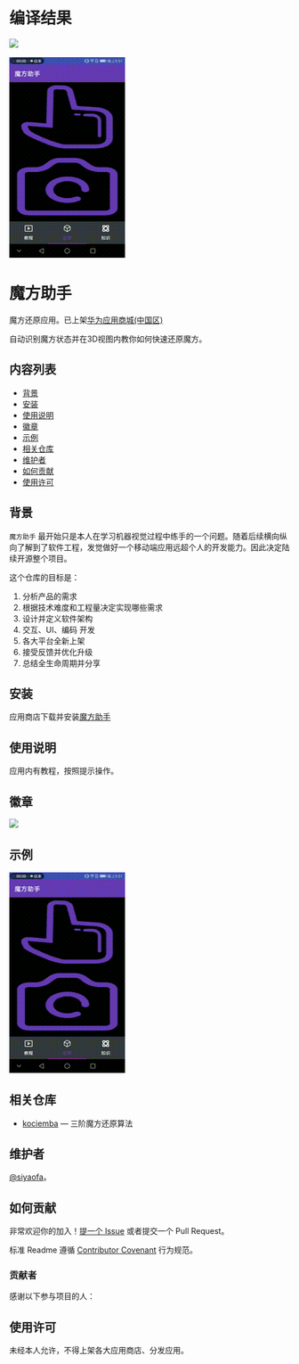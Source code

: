 
# 编译结果


![](https://travis-ci.org/siyaofa/Cube-Helper-X.svg?branch=master)

![](pic/android_rubik_cube_auto_recongization.gif)


# 魔方助手

魔方还原应用。已上架[华为应用商城(中国区)](https://appgallery1.huawei.com/#/app/C100958249)

自动识别魔方状态并在3D视图内教你如何快速还原魔方。


## 内容列表

- [背景](#背景)
- [安装](#安装)
- [使用说明](#使用说明)
- [徽章](#徽章)
- [示例](#示例)
- [相关仓库](#相关仓库)
- [维护者](#维护者)
- [如何贡献](#如何贡献)
- [使用许可](#使用许可)

## 背景

`魔方助手` 最开始只是本人在学习机器视觉过程中练手的一个问题。随着后续横向纵向了解到了软件工程，发觉做好一个移动端应用远超个人的开发能力。因此决定陆续开源整个项目。

这个仓库的目标是：

1. 分析产品的需求
2. 根据技术难度和工程量决定实现哪些需求
3. 设计并定义软件架构
4. 交互、UI、编码 开发
5. 各大平台全新上架
6. 接受反馈并优化升级
7. 总结全生命周期并分享

## 安装

应用商店下载并安装[魔方助手](https://appgallery1.huawei.com/#/app/C100958249)

## 使用说明

应用内有教程，按照提示操作。

## 徽章

![](https://travis-ci.org/siyaofa/Cube-Helper-X.svg?branch=master)

## 示例

![](pic/android_rubik_cube_auto_recongization.gif)

## 相关仓库

- [kociemba](https://github.com/muodov/kociemba) — 三阶魔方还原算法

## 维护者

[@siyaofa](https://github.com/siyaofa)。

## 如何贡献

非常欢迎你的加入！[提一个 Issue](https://github.com/siyaofa/Cube-Helper-X/issues) 或者提交一个 Pull Request。


标准 Readme 遵循 [Contributor Covenant]() 行为规范。

### 贡献者

感谢以下参与项目的人：


## 使用许可

未经本人允许，不得上架各大应用商店、分发应用。


